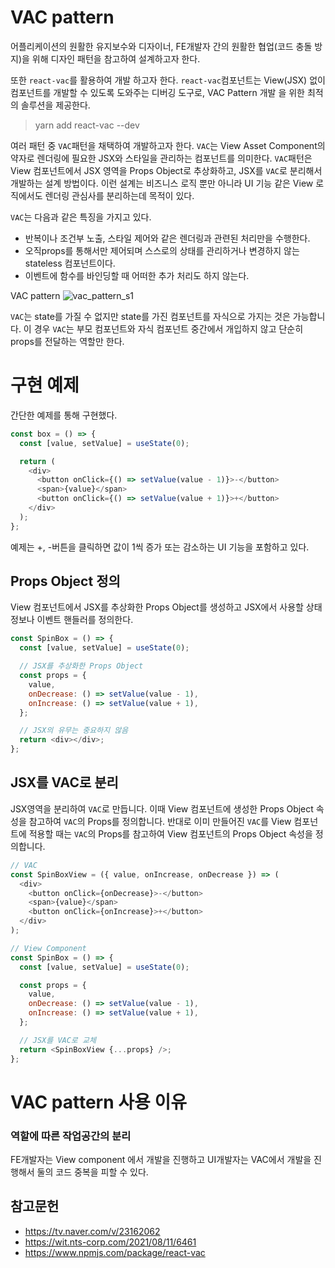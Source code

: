 # VAC pattern

어플리케이션의 원활한 유지보수와 디자이너, FE개발자 간의 원활한 협업(코드 충돌 방지)을 위해 디자인 패턴을 참고하여 설계하고자 한다.

또한 `react-vac`를 활용하여 개발 하고자 한다. `react-vac`컴포넌트는 View(JSX) 없이 컴포넌트를 개발할 수 있도록 도와주는 디버깅 도구로, VAC Pattern 개발 을 위한 최적의 솔루션을 제공한다.

> yarn add react-vac --dev

여러 패턴 중 `VAC`패턴을 채택하여 개발하고자 한다.
`VAC`는 View Asset Component의 약자로 렌더링에 필요한 JSX와 스타일을 관리하는 컴포넌트를 의미한다.
`VAC`패턴은 View 컴포넌트에서 JSX 영역을 Props Object로 추상화하고, JSX를 `VAC`로 분리해서 개발하는 설계 방법이다.
이런 설계는 비즈니스 로직 뿐만 아니라 UI 기능 같은 View 로직에서도 렌더링 관심사를 분리하는데 목적이 있다.

`VAC`는 다음과 같은 특징을 가지고 있다.

- 반복이나 조건부 노출, 스타일 제어와 같은 렌더링과 관련된 처리만을 수행한다.
- 오직props를 통해서만 제어되며 스스로의 상태를 관리하거나 변경하지 않는 stateless 컴포넌트이다.
- 이벤트에 함수를 바인딩할 때 어떠한 추가 처리도 하지 않는다.

VAC pattern
![vac_pattern_s1](https://user-images.githubusercontent.com/80657819/164623685-acf58bde-463a-47ff-b219-167c66252bc5.png)

`VAC`는 state를 가질 수 없지만 state를 가진 컴포넌트를 자식으로 가지는 것은 가능합니다. 이 경우 `VAC`는 부모 컴포넌트와 자식 컴포넌트 중간에서 개입하지 않고 단순히 props를 전달하는 역할만 한다.

# 구현 예제

간단한 예제를 통해 구현했다.

```javascript
const box = () => {
  const [value, setValue] = useState(0);

  return (
    <div>
      <button onClick={() => setValue(value - 1)}>-</button>
      <span>{value}</span>
      <button onClick={() => setValue(value + 1)}>+</button>
    </div>
  );
};
```

예제는 +, -버튼을 클릭하면 값이 1씩 증가 또는 감소하는 UI 기능을 포함하고 있다.

## Props Object 정의

View 컴포넌트에서 JSX를 추상화한 Props Object를 생성하고 JSX에서 사용할 상태정보나 이벤트 핸들러를 정의한다.

```javascript
const SpinBox = () => {
  const [value, setValue] = useState(0);

  // JSX를 추상화한 Props Object
  const props = {
    value,
    onDecrease: () => setValue(value - 1),
    onIncrease: () => setValue(value + 1),
  };

  // JSX의 유무는 중요하지 않음
  return <div></div>;
};
```

## JSX를 VAC로 분리

JSX영역을 분리하여 `VAC`로 만듭니다. 이때 View 컴포넌트에 생성한 Props Object 속성을 참고하여 `VAC`의 Props를 정의합니다.
반대로 이미 만들어진 `VAC`를 View 컴포넌트에 적용할 때는 `VAC`의 Props를 참고하여 View 컴포넌트의 Props Object 속성을 정의합니다.

```javascript
// VAC
const SpinBoxView = ({ value, onIncrease, onDecrease }) => (
  <div>
    <button onClick={onDecrease}>-</button>
    <span>{value}</span>
    <button onClick={onIncrease}>+</button>
  </div>
);
```

```javascript
// View Component
const SpinBox = () => {
  const [value, setValue] = useState(0);

  const props = {
    value,
    onDecrease: () => setValue(value - 1),
    onIncrease: () => setValue(value + 1),
  };

  // JSX를 VAC로 교체
  return <SpinBoxView {...props} />;
};
```

# VAC pattern 사용 이유

### 역할에 따른 작업공간의 분리

FE개발자는 View component 에서 개발을 진행하고
UI개발자는 VAC에서 개발을 진행해서 둘의 코드 중복을 피할 수 있다.

## 참고문헌

- <https://tv.naver.com/v/23162062>
- <https://wit.nts-corp.com/2021/08/11/6461>
- <https://www.npmjs.com/package/react-vac>
